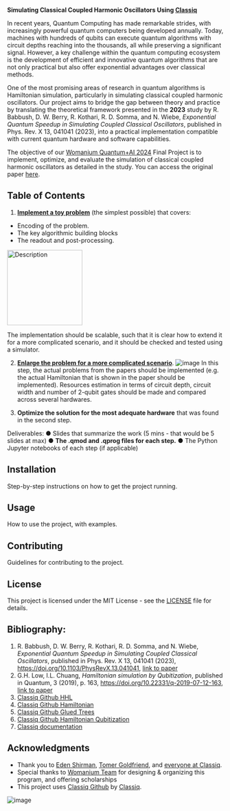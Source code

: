 **Simulating Classical Coupled Harmonic Oscillators Using [Classiq](https://www.classiq.io/)**

In recent years, Quantum Computing has made remarkable strides, with increasingly powerful quantum computers being developed annually. Today, machines with hundreds of qubits 
can execute quantum algorithms with circuit depths reaching into the thousands, all while preserving a significant signal. However, a key challenge within the quantum computing 
ecosystem is the development of efficient and innovative quantum algorithms that are not only practical but also offer exponential advantages over classical methods.

One of the most promising areas of research in quantum algorithms is Hamiltonian simulation, particularly in simulating classical coupled harmonic oscillators. Our project aims to
bridge the gap between theory and practice by translating the theoretical framework presented in the **2023** study by R. Babbush, D. W. Berry, R. Kothari, R. D. Somma, and N. Wiebe,
*Exponential Quantum Speedup in Simulating Coupled Classical Oscillators*, published in Phys. Rev. X 13, 041041 (2023), into a practical implementation compatible with current quantum 
hardware and software capabilities.

The objective of our [Womanium Quantum+AI 2024](https://womanium.org/Quantum/AI) Final Project is to implement, optimize, and evaluate the simulation of classical coupled harmonic 
oscillators as detailed in the study. You can access the original paper [here](https://journals.aps.org/prx/abstract/10.1103/PhysRevX.13.041041).

## Table of Contents



1. **[Implement a toy problem](CoupledSHO_accurate_toy_example.ipynb)** (the simplest possible) that covers:
- Encoding of the problem.
- The key algorithmic building blocks
- The readout and post-processing.
<img src="https://github.com/user-attachments/assets/0e59441e-b1e3-4f41-8410-d5be388b8bde" alt="Description" width="175">


The implementation should be scalable, such that it is clear how to extend it for a more complicated scenario, and it should be checked and tested using
a simulator.

2) **[Enlarge the problem for a more complicated scenario](Kinetic%20Energy%20Estimation%20-%20Problem%202.ipynb)**.
![image](https://github.com/user-attachments/assets/1d8aa050-5b69-4165-83bc-a7d21aa0fc89)
In this step, the actual problems from the papers should be implemented (e.g. the actual Hamiltonian that is shown in the paper should be
implemented). Resources estimation in terms of circuit depth, circuit width and number of 2-qubit gates should be made and compared across several hardwares.

3) **Optimize the solution for the most adequate hardware** that was found in the second step. 
 
Deliverables:
● Slides that summarize the work (5 mins - that would be 5 slides at max)
● **The .qmod and .qprog files for each step.**
● The Python Jupyter notebooks of each step (if applicable)

## Installation

Step-by-step instructions on how to get the project running. 

## Usage

How to use the project, with examples.

## Contributing

Guidelines for contributing to the project.

## License

This project is licensed under the MIT License - see the [LICENSE](MIT-LICENSE.txt) file for details.

## Bibliography:
1. R. Babbush, D. W. Berry, R. Kothari, R. D. Somma, and N. Wiebe, *Exponential Quantum Speedup in Simulating Coupled Classical Oscillators*, published in Phys. Rev. X 13, 041041 (2023), 
https://doi.org/10.1103/PhysRevX.13.041041, [link to paper](https://journals.aps.org/prx/abstract/10.1103/PhysRevX.13.041041)
2. G.H. Low, I.L. Chuang, *Hamiltonian simulation by Qubitization*, published in Quantum, 3 (2019), p. 163, 	https://doi.org/10.22331/q-2019-07-12-163, [link to paper](https://quantum-journal.org/papers/q-2019-07-12-163/)
3. [Classiq Github HHL](https://github.com/Classiq/classiq-library/blob/main/tutorials/technology_demonstrations/hhl/hhl.ipynb)
4. [Classiq Github Hamiltonian](https://github.com/Classiq/classiq-library/blob/main/tutorials/technology_demonstrations/hamiltonian_evolution/hamiltonian_evolution.ipynb)
5.  [Classiq Github Glued Trees](https://github.com/Classiq/classiq-library/blob/9c43f05f3d498c8c72be7dcb3ecdaba85d9abd6e/algorithms/glued_trees/glued_trees.ipynb#L4)
5. [Classiq Github Hamiltonian Qubitization](https://github.com/Classiq/classiq-library/tree/9c43f05f3d498c8c72be7dcb3ecdaba85d9abd6e/tutorials/hamiltonian_simulation/hamiltonian_simulation_with_block_encoding)
6. [Classiq documentation](https://docs.classiq.io/latest/)


## Acknowledgments

- Thank you to [Eden Shirman](https://www.linkedin.com/in/eden-schirman-71bb7a1b9/?originalSubdomain=il), [Tomer Goldfriend](https://www.linkedin.com/in/tomer-goldfriend-3422341b2/), and
   [everyone at Classiq](https://app.slack.com/client/T04KVKJKKFY/search).
- Special thanks to [Womanium Team](https://womanium.org/Quantum/AI) for designing & organizing this program, and offering scholarships
- This project uses [Classiq Github](https://github.com/Classiq/classiq-library/tree/main) by [Classiq](https://www.classiq.io/).

![image](https://github.com/user-attachments/assets/71d911d2-f9f3-4ff8-88d0-be8e894334c3)

